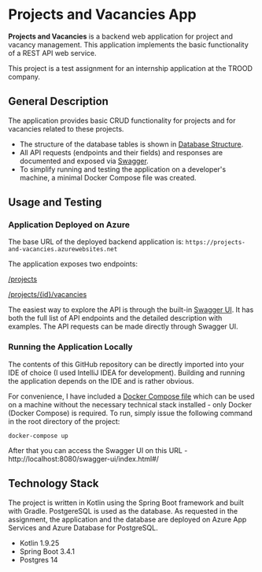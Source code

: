 
# Projects and Vacancies App

__Projects and Vacancies__ is a backend web application for project and vacancy management. This application implements the basic functionality of a REST API web service.

This project is a test assignment for an internship application at the TROOD company.

## General Description

The application provides basic CRUD functionality for projects and for vacancies related to these projects.

- The structure of the database tables is shown in [Database Structure](DB.md).
- All API requests (endpoints and their fields) and responses are documented and exposed via [Swagger](https://projects-and-vacancies.azurewebsites.net/swagger-ui/index.html#/).
- To simplify running and testing the application on a developer's machine, a minimal Docker Compose file was created.

## Usage and Testing

### Application Deployed on Azure

The base URL of the deployed backend application is: `https://projects-and-vacancies.azurewebsites.net`

The application exposes two endpoints:

[/projects](http://projects-and-vacancies.azurewebsites.net/projects)

[/projects/{id}/vacancies](http://projects-and-vacancies.azurewebsites.net/projects/1/vacancies)

The easiest way to explore the API is through the built-in [Swagger UI](https://projects-and-vacancies.azurewebsites.net/swagger-ui/index.html#/). It has both the full list of API endpoints and the detailed description with examples. The API requests can be made directly through Swagger UI.

### Running the Application Locally

The contents of this GitHub repository can be directly imported into your IDE of choice (I used IntelliJ IDEA for development). Building and running the application depends on the IDE and is rather obvious.

For convenience, I have included a [Docker Compose file](compose.yml) which can be used on a machine without the necessary technical stack installed - only Docker (Docker Compose) is required. To run, simply issue the following command in the root directory of the project:

```docker-compose up```

After that you can access the Swagger UI on this URL - http://localhost:8080/swagger-ui/index.html#/


## Technology Stack

The project is written in Kotlin using the Spring Boot framework and built with Gradle. PostgereSQL is used as the database. As requested in the assignment, the application and the database are deployed on Azure App Services and Azure Database for PostgreSQL.

- Kotlin 1.9.25
- Spring Boot 3.4.1
- Postgres 14 
